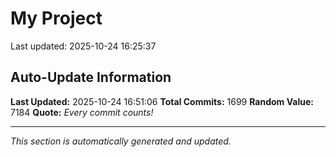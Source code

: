 # My Project


Last updated: 2025-10-24 16:25:37










































































































































































































































































































































































































































































































































































































































































































































































































































































































































































































































































































































































































































































































































































































































































































































































































































































































































































































































































































































































































































































































































































## Auto-Update Information

**Last Updated:** 2025-10-24 16:51:06
**Total Commits:** 1699
**Random Value:** 7184
**Quote:** _Every commit counts!_

---
_This section is automatically generated and updated._
